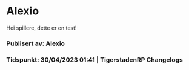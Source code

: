 # **Alexio**

Hei spillere, dette er en test!

### Publisert av: Alexio

### Tidspunkt: 30/04/2023 01:41 | TigerstadenRP Changelogs